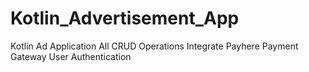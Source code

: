 # Kotlin_Advertisement_App

Kotlin Ad Application
All CRUD Operations
Integrate Payhere Payment Gateway
User Authentication
